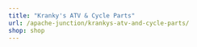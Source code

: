 ```yaml
---
title: "Kranky's ATV & Cycle Parts"
url: /apache-junction/krankys-atv-and-cycle-parts/
shop: shop
---
```

